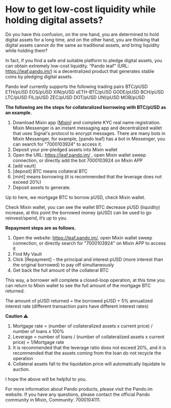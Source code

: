 #  How to get low-cost liquidity while holding digital assets?

Do you have this confusion, on the one hand, you are determined to hold digital assets for a long time, and on the other hand, you are thinking that digital assets cannot do the same as traditional assets, and bring liquidity while holding them?

In fact, if you find a safe and suitable platform to pledge digital assets, you can obtain extremely low-cost liquidity. “Pando leaf" (URL: https://leaf.pando.im/) is a decentralized product that generates stable coins by pledging digital assets.

Pando leaf currently supports the following trading pairs
BTC/pUSD
ETH/pUSD
EOS/pUSD
XIN/pUSD
sETH-BTC/pUSD
GODE/pUSD
BCH/pUSD
LTC/pUSD
FIL/pUSD
ZEC/pUSD
DOT/pUSD
UNI/pUSD
MOB/pUSD


**The following are the steps for collateralized borrowing with BTC/pUSD as an example.**

1. Download Mixin app ([Mixin](https://mixin.one/messenger)) and complete KYC real name registration. 
   Mixin Messenger is an instant messaging app and decentralized wallet that uses Signal's protocol to encrypt messages.
   There are many bots in Mixin Messenger, for example, [pando leaf] has a bot in Messenger, you can search for "7000103924" to access it.
2. Deposit your pre-pledged assets into Mixin wallet
3. Open the URL: https://leaf.pando.im/ , open Mixin wallet sweep connection, or directly add the bot 7000103924 on Mixin APP
4. [add vault]
5. [deposit] BTC means collateral BTC
6. [mint] means borrowing (it is recommended that the leverage does not exceed 20%)
7. Deposit assets to generate.

Up to here, we mortgage BTC to borrow pUSD, check Mixin wallet.

Check Mixin wallet, you can see the wallet BTC decrease pUSD (liquidity) increase, at this point the borrowed money (pUSD) can be used to go reinvest/spend, it’s up to you.



**Repayment steps are as follows.**

1. Open the website: https://leaf.pando.im/, open Mixin wallet sweep connection, or directly search for "7000103924" on Mixin APP to access it
2. Find My Vault
3. Click [Repayment] - the principal and interest pUSD (more interest than the original borrowed) to pay off simultaneously
4. Get back the full amount of the collateral BTC

This way, a borrower will complete a closed-loop operation, at this time you can return to Mixin wallet to see the full amount of the mortgage BTC returned.

The amount of pUSD returned = the borrowed pUSD + 5% annualized interest rate (different transaction pairs have different interest rates)



**Caution ⚠️**

1. Mortgage rate = (number of collateralized assets x current price) / number of loans x 100%
2. Leverage = number of loans / (number of collateralized assets x current price) = 1/Mortgage rate
3. It is recommended that the leverage ratio does not exceed 20%, and it is recommended that the assets coming from the loan do not recycle the operation
4. Collateral assets fall to the liquidation price will automatically liquidate to auction.



I hope the above will be helpful to you.

For more information about Pando products, please visit the Pando.im website. If you have any questions, please contact the official Pando community in Mixin, Community: 7000104111.
